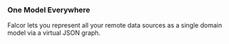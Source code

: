 ### One Model Everywhere

Falcor lets you represent all your remote data sources as a single domain model via a virtual JSON graph.
